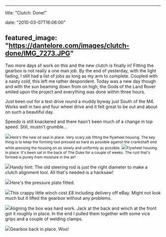 
---
title: "Clutch: Done!"

date: "2010-03-07T16:06:00"

featured_image: "https://dantelore.com/images/clutch-done/IMG_7273.JPG"
---


Two more days of work on this and the new clutch is finally in!  Fitting the gearbox is not really a one man job.  By the end of yesterday, with the light fading, I still had a list of jobs as long as my arm to complete.  Coupled with a nasty cold, this left me rather <span>despondent</span>.  Today was a new day though and with the sun beaming down from on high, the Gods of the Land Rover smiled upon the project and everything was done within three hours.

Just been out for a test drive round a muddy byway just South of the M4.  Works well in two and four wheel drive and it felt great to be out and about on such a beautiful day.

<span><span>Speedo</span></span> is still knackered and there hasn't been much of a change in top speed.  Still, <span>mustn't</span> grumble...

<a href="http://2.bp.blogspot.com/_62oTnOHwOSo/S5QW4k4BDKI/AAAAAAAACFs/TOsG4ZOlogc/s1600-h/IMG_7273.JPG"><img src="https://dantelore.com/images/clutch-done/IMG_7273.JPG"/></a><span style="font-size:85%;">Here's the new oil seal in place.  Very scary job fitting the flywheel housing.  The key thing is to keep the forming tool pressed as hard as possible against the crankshaft end while pressing the housing on as slowly and uniformly as possible.</span>
<span style="font-size:85%;">
<a href="http://1.bp.blogspot.com/_62oTnOHwOSo/S5QXKmQIttI/AAAAAAAACF8/gqqBu9lYSwM/s1600-h/IMG_7278.JPG"><img src="https://dantelore.com/images/clutch-done/IMG_7278.JPG"/></a>Flywheel housing in place.  It's been sat in the back of The Duke for a couple of weeks.  The rust that's formed is purely from moisture in the air!

<a href="http://4.bp.blogspot.com/_62oTnOHwOSo/S5QXK2qqYpI/AAAAAAAACGE/xiiPI3_Xzgo/s1600-h/IMG_7279.JPG"><img src="https://dantelore.com/images/clutch-done/IMG_7279.JPG"/></a>Handy hint:  The old steering rod is just the right diameter to make a clutch alignment tool.  All that's needed is a hacksaw!

<a href="http://4.bp.blogspot.com/_62oTnOHwOSo/S5QW41qGBCI/AAAAAAAACF0/01kchuOWUI8/s1600-h/IMG_7281.JPG"><img src="https://dantelore.com/images/clutch-done/IMG_7281.JPG"/></a>Here's the pressure plate fitted.

<a href="http://2.bp.blogspot.com/_62oTnOHwOSo/S5QXLynIuoI/AAAAAAAACGc/AnDyjM93JmA/s1600-h/IMG_7285.JPG"><img src="https://dantelore.com/images/clutch-done/IMG_7285.JPG"/></a>This crappy little winch cost £8 including delivery off eBay.  Might not look much but it lifted the gearbox without any problems.

<a href="http://2.bp.blogspot.com/_62oTnOHwOSo/S5QXLT-6FAI/AAAAAAAACGU/2DtZ2DQFg1k/s1600-h/IMG_7284.JPG"><img src="https://dantelore.com/images/clutch-done/IMG_7284.JPG"/></a>Aligning the box was hard work.  Jack at the back and winch at the front got it roughly in place.  In the end I pulled them together with some vice grips and a couple of welding clamps.

<a href="http://2.bp.blogspot.com/_62oTnOHwOSo/S5QXLNiHvJI/AAAAAAAACGM/B_gFy-xHXog/s1600-h/IMG_7286.JPG"><img src="https://dantelore.com/images/clutch-done/IMG_7286.JPG"/></a>Gearbox back in place.  Woo!

</span>